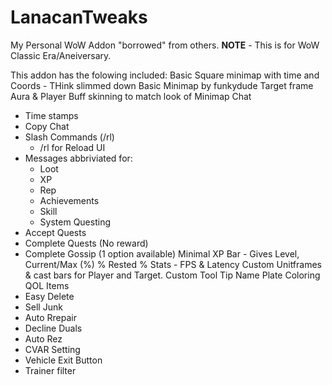# LanacanTweaks
My Personal WoW Addon "borrowed" from others. 
**NOTE** - This is for WoW Classic Era/Aneiversary. 

This addon has the folowing included:
Basic Square minimap with time and Coords - THink slimmed down Basic Minimap by funkydude
Target frame Aura & Player Buff skinning to match look of Minimap
Chat
  - Time stamps
  - Copy Chat
  - Slash Commands (/rl)
    - /rl for Reload UI    
  - Messages abbriviated for:
    - Loot
    - XP
    - Rep
    - Achievements
    - Skill
    - System
Questing
  - Accept Quests
  - Complete Quests (No reward)
  - Complete Gossip (1 option available)
Minimal XP Bar - Gives Level, Current/Max (%) % Rested %
Stats - FPS & Latency
Custom Unitframes & cast bars for Player and Target.
Custom Tool Tip
Name Plate Coloring
QOL Items
 - Easy Delete
 - Sell Junk
 - Auto Rrepair
 - Decline Duals
 - Auto Rez
 - CVAR Setting
 - Vehicle Exit Button
 - Trainer filter
